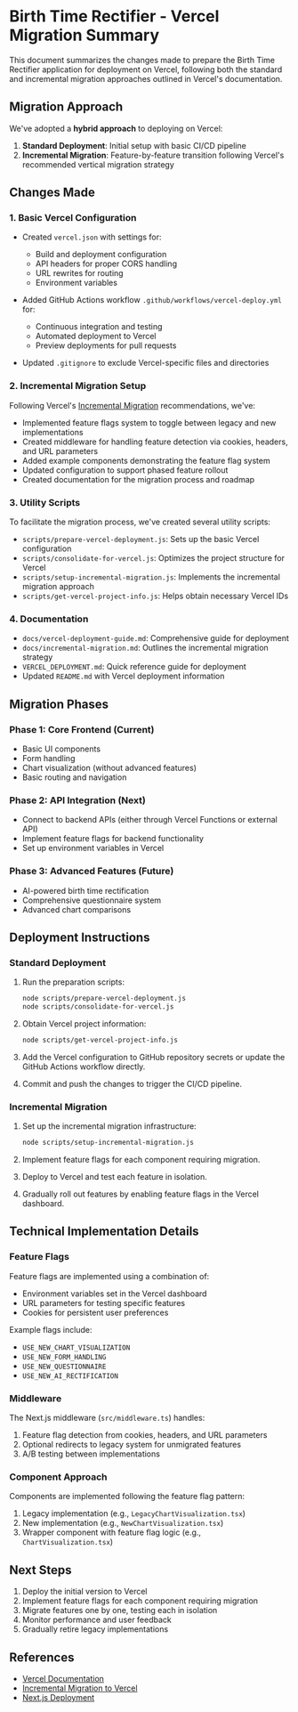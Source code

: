 # Birth Time Rectifier - Vercel Migration Summary

This document summarizes the changes made to prepare the Birth Time Rectifier application for deployment on Vercel, following both the standard and incremental migration approaches outlined in Vercel's documentation.

## Migration Approach

We've adopted a **hybrid approach** to deploying on Vercel:
1. **Standard Deployment**: Initial setup with basic CI/CD pipeline
2. **Incremental Migration**: Feature-by-feature transition following Vercel's recommended vertical migration strategy

## Changes Made

### 1. Basic Vercel Configuration

- Created `vercel.json` with settings for:
  - Build and deployment configuration
  - API headers for proper CORS handling
  - URL rewrites for routing
  - Environment variables

- Added GitHub Actions workflow `.github/workflows/vercel-deploy.yml` for:
  - Continuous integration and testing
  - Automated deployment to Vercel
  - Preview deployments for pull requests

- Updated `.gitignore` to exclude Vercel-specific files and directories

### 2. Incremental Migration Setup

Following Vercel's [Incremental Migration](https://vercel.com/docs/incremental-migration) recommendations, we've:

- Implemented feature flags system to toggle between legacy and new implementations
- Created middleware for handling feature detection via cookies, headers, and URL parameters
- Added example components demonstrating the feature flag system
- Updated configuration to support phased feature rollout
- Created documentation for the migration process and roadmap

### 3. Utility Scripts

To facilitate the migration process, we've created several utility scripts:

- `scripts/prepare-vercel-deployment.js`: Sets up the basic Vercel configuration
- `scripts/consolidate-for-vercel.js`: Optimizes the project structure for Vercel
- `scripts/setup-incremental-migration.js`: Implements the incremental migration approach
- `scripts/get-vercel-project-info.js`: Helps obtain necessary Vercel IDs

### 4. Documentation

- `docs/vercel-deployment-guide.md`: Comprehensive guide for deployment
- `docs/incremental-migration.md`: Outlines the incremental migration strategy
- `VERCEL_DEPLOYMENT.md`: Quick reference guide for deployment
- Updated `README.md` with Vercel deployment information

## Migration Phases

### Phase 1: Core Frontend (Current)
- Basic UI components
- Form handling
- Chart visualization (without advanced features)
- Basic routing and navigation

### Phase 2: API Integration (Next)
- Connect to backend APIs (either through Vercel Functions or external API)
- Implement feature flags for backend functionality
- Set up environment variables in Vercel

### Phase 3: Advanced Features (Future)
- AI-powered birth time rectification
- Comprehensive questionnaire system
- Advanced chart comparisons

## Deployment Instructions

### Standard Deployment

1. Run the preparation scripts:
   ```bash
   node scripts/prepare-vercel-deployment.js
   node scripts/consolidate-for-vercel.js
   ```

2. Obtain Vercel project information:
   ```bash
   node scripts/get-vercel-project-info.js
   ```

3. Add the Vercel configuration to GitHub repository secrets or update the GitHub Actions workflow directly.

4. Commit and push the changes to trigger the CI/CD pipeline.

### Incremental Migration

1. Set up the incremental migration infrastructure:
   ```bash
   node scripts/setup-incremental-migration.js
   ```

2. Implement feature flags for each component requiring migration.

3. Deploy to Vercel and test each feature in isolation.

4. Gradually roll out features by enabling feature flags in the Vercel dashboard.

## Technical Implementation Details

### Feature Flags

Feature flags are implemented using a combination of:
- Environment variables set in the Vercel dashboard
- URL parameters for testing specific features
- Cookies for persistent user preferences

Example flags include:
- `USE_NEW_CHART_VISUALIZATION`
- `USE_NEW_FORM_HANDLING`
- `USE_NEW_QUESTIONNAIRE`
- `USE_NEW_AI_RECTIFICATION`

### Middleware

The Next.js middleware (`src/middleware.ts`) handles:
1. Feature flag detection from cookies, headers, and URL parameters
2. Optional redirects to legacy system for unmigrated features
3. A/B testing between implementations

### Component Approach

Components are implemented following the feature flag pattern:
1. Legacy implementation (e.g., `LegacyChartVisualization.tsx`)
2. New implementation (e.g., `NewChartVisualization.tsx`)
3. Wrapper component with feature flag logic (e.g., `ChartVisualization.tsx`)

## Next Steps

1. Deploy the initial version to Vercel
2. Implement feature flags for each component requiring migration
3. Migrate features one by one, testing each in isolation
4. Monitor performance and user feedback
5. Gradually retire legacy implementations

## References

- [Vercel Documentation](https://vercel.com/docs)
- [Incremental Migration to Vercel](https://vercel.com/docs/incremental-migration)
- [Next.js Deployment](https://nextjs.org/docs/deployment)
